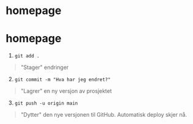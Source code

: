 # homepage
# homepage

1. `git add .`
> "Stager" endringer

2. `git commit -m "Hva har jeg endret?"`
> "Lagrer" en ny versjon av prosjektet

3. `git push -u origin main`
> "Dytter" den nye versjonen til GitHub. Automatisk deploy skjer nå.